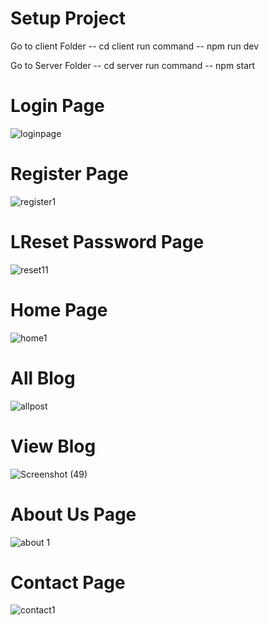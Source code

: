 # Setup Project
Go to client Folder -- cd client
run command -- npm run dev

Go to Server Folder -- cd server
run command -- npm start


# Login Page
![loginpage](https://github.com/user-attachments/assets/6bf118e8-e6e7-4018-8d4e-17ad205e2ca8)

# Register Page
![register1](https://github.com/user-attachments/assets/5fa7047b-4ce5-4efa-8ba7-de794a128dfb)

# LReset Password Page
![reset11](https://github.com/user-attachments/assets/59a7f869-d5a9-4190-96dc-4ad2dd5f9b90)

# Home Page
![home1](https://github.com/user-attachments/assets/2842c01e-72cc-42b6-9fbd-41caec984ee8)

# All Blog
![allpost](https://github.com/user-attachments/assets/d426ac1c-055b-4c6b-8951-753d18335103)

# View Blog 
![Screenshot (49)](https://github.com/user-attachments/assets/5f86d72a-64b5-40a7-9622-e07bfc247ebf)

# About Us Page
![about 1](https://github.com/user-attachments/assets/9cfc3f98-8fb3-4351-b80d-8a94e5813f07)

# Contact Page
![contact1](https://github.com/user-attachments/assets/70606d0d-7dc5-4c57-9e77-793b54e2dda6)
